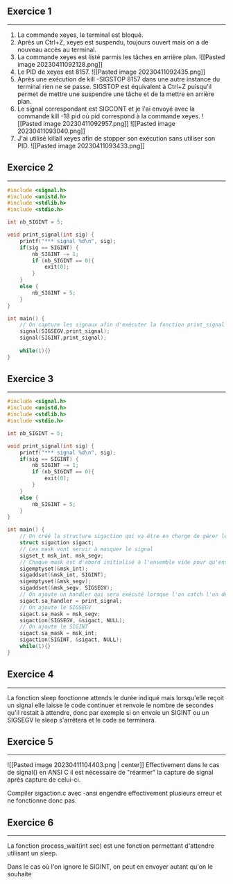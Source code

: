 ## Exercice 1
---

1. La commande xeyes, le terminal est bloqué.
2. Après un Ctrl+Z, xeyes est suspendu, toujours ouvert mais on a de nouveau accès au terminal.
3. La commande xeyes est listé parmis les tâches en arrière plan.
![[Pasted image 20230411092128.png]]
4. Le PID de xeyes est 8157. 
   ![[Pasted image 20230411092435.png]]
5. Après une exécution de kill -SIGSTOP 8157 dans une autre instance du terminal rien ne se passe. SIGSTOP est équivalent à Ctrl+Z puisqu'il permet de mettre une suspendre une tâche et de la mettre en arrière plan.
6. Le signal correspondant est SIGCONT et je l'ai envoyé avec la commande kill -18 pid où pid correspond à la commande xeyes.
   ![[Pasted image 20230411092957.png]]
   ![[Pasted image 20230411093040.png]]
7. J'ai utilisé killall xeyes afin de stopper son exécution sans utiliser son PID.
   ![[Pasted image 20230411093433.png]]

## Exercice 2
---
```c
#include <signal.h>
#include <unistd.h>
#include <stdlib.h> 
#include <stdio.h>

int nb_SIGINT = 5;

void print_signal(int sig) {
    printf("*** signal %d\n", sig);
    if(sig == SIGINT) {
        nb_SIGINT -= 1;
        if (nb_SIGINT == 0){
            exit(0);
        }
    }
    else {
        nb_SIGINT = 5;
    }
}

int main() {
    // On capture les signaux afin d'exécuter la fonction print_signal dès leur capture
    signal(SIGSEGV,print_signal);
    signal(SIGINT,print_signal);
    
    while(1){}
}
```


## Exercice 3
---
```c
#include <signal.h>
#include <unistd.h>
#include <stdlib.h> 
#include <stdio.h>

int nb_SIGINT = 5;

void print_signal(int sig) {
    printf("*** signal %d\n", sig);
    if(sig == SIGINT) {
        nb_SIGINT -= 1;
        if (nb_SIGINT == 0){
            exit(0);
        }
    }
    else {
        nb_SIGINT = 5;
    }
}

int main() {
    // On créé la structure sigaction qui va être en charge de gérer les signaux
    struct sigaction sigact; 
    // Les mask vont servir à masquer le signal
    sigset_t msk_int, msk_segv;
    // Chaque mask est d'abord initialisé à l'ensemble vide pour qu'ensuite on lui ajoute le signal en question.
    sigemptyset(&msk_int);  
	sigaddset(&msk_int, SIGINT);  
    sigemptyset(&msk_segv);  
	sigaddset(&msk_segv, SIGSEGV);  
    // On ajoute un handler qui sera exécuté lorsque l'on catch l'un des signaux
    sigact.sa_handler = print_signal;  
    // On ajoute le SIGSEGV
	sigact.sa_mask = msk_segv;  
	sigaction(SIGSEGV, &sigact, NULL);  
    // On ajoute le SIGINT
	sigact.sa_mask = msk_int;  
	sigaction(SIGINT, &sigact, NULL);  
    while(1){}
}
```

## Exercice 4 
---
La fonction sleep fonctionne attends le durée indiqué mais lorsqu'elle reçoit un signal elle laisse le code continuer et renvoie le nombre de secondes qu'il restait à attendre, donc par exemple si on envoie un SIGINT ou un SIGSEGV le sleep s'arrêtera et le code se terminera.

## Exercice 5
---

![[Pasted image 20230411104403.png | center]]
Effectivement dans le cas de signal() en ANSI C il est nécessaire de "réarmer" la capture de signal après capture de celui-ci.

Compiler sigaction.c avec -ansi engendre effectivement plusieurs erreur et ne fonctionne donc pas.

## Exercice 6
---
La fonction process_wait(int sec) est une fonction permettant d'attendre utilisant un sleep.

Dans le cas où l'on ignore le SIGINT, on peut en envoyer autant qu'on le souhaite